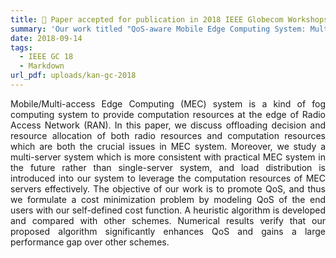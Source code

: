 ```yaml
---
title: 🎉 Paper accepted for publication in 2018 IEEE Globecom Workshops (GC Wkshps)
summary: 'Our work titled "QoS‑aware Mobile Edge Computing System: Multi‑server Multi‑user Scenario" has been accepted by 2018 IEEE Globecom Workshops (GC Wkshps).'
date: 2018-09-14
tags:
  - IEEE GC 18
  - Markdown
url_pdf: uploads/kan-gc-2018
---
```


<p style='text-align: justify;'> Mobile/Multi-access Edge Computing (MEC) system is a kind of fog computing system to provide computation resources at the edge of Radio Access Network (RAN). In this paper, we discuss offloading decision and resource allocation of both radio resources and computation resources which are both the crucial issues in MEC system. Moreover, we study a multi-server system which is more consistent with practical MEC system in the future rather than single-server system, and load distribution is introduced into our system to leverage the computation resources of MEC servers effectively. The objective of our work is to promote QoS, and thus we formulate a cost minimization problem by modeling QoS of the end users with our self-defined cost function. A heuristic algorithm is developed and compared with other schemes. Numerical results verify that our proposed algorithm significantly enhances QoS and gains a large performance gap over other schemes. </p>